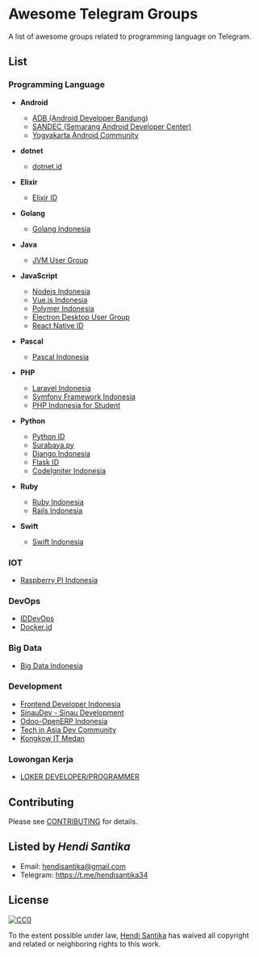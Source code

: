 # Awesome Telegram Groups

A list of awesome groups related to programming language on Telegram.

## List

### Programming Language
* **Android**
  + [ADB (Android Developer Bandung)](https://t.me/androidDevBdg)
  + [SANDEC (Semarang Android Developer Center)](https://t.me/AndroidSemarang)
  + [Yogyakarta Android Community](https://t.me/YogyakartaAndroidComunity)
  
* **dotnet**
  + [dotnet.id](https://t.me/dotnetusergroup)

* **Elixir**
  + [Elixir ID](https://t.me/elixir_id)
  
* **Golang**
  + [Golang Indonesia](https://t.me/golangID)

* **Java**
  + [JVM User Group](https://t.me/JVMUserGroup)
  
* **JavaScript**
  + [Nodejs Indonesia](https://t.me/nodejsid)
  + [Vue.js Indonesia](https://t.me/vuejsid)
  + [Polymer Indonesia](https://t.me/polymer_id)
  + [Electron Desktop User Group](https://t.me/electronatom)
  + [React Native ID](https://t.me/reactnative_id)

* **Pascal**
  + [Pascal Indonesia](https://t.me/PascalID)
  
* **PHP**
  + [Laravel Indonesia](https://t.me/laravelindonesia)
  + [Symfony Framework Indonesia](https://t.me/symfonyid)
  + [PHP Indonesia for Student](https://t.me/PHPIDforStudent)
  
* **Python**
  + [Python ID](https://t.me/pythonID)
  + [Surabaya.py](https://t.me/surabayadotpy)
  + [Django Indonesia](https://t.me/DjangoID)
  + [Flask ID](https://t.me/flaskid)
  + [CodeIgniter Indonesia](https://t.me/codeigniterindonesia)
  
* **Ruby**
  + [Ruby Indonesia](https://t.me/RubyID)
  + [Rails Indonesia](https://t.me/RailsID)

* **Swift**
  + [Swift Indonesia](https://t.me/swiftID)
  
### IOT
* [Raspberry PI Indonesia](https://t.me/raspberrypi_id)

### DevOps
* [IDDevOps](https://t.me/IDDevOps)
* [Docker.id](https://t.me/dockerid)

### Big Data
* [Big Data Indonesia](https://t.me/bigdataID)

### Development
* [Frontend Developer Indonesia](https://t.me/FrontEndID)
* [SinauDev - Sinau Development](https://t.me/sinaudev)
* [Odoo-OpenERP Indonesia](https://t.me/odooindonesia)
* [Tech in Asia Dev Community](https://t.me/TIAdevcommunity)
* [Kongkow IT Medan](https://t.me/kongkowITMedan)

### Lowongan Kerja
* [LOKER DEVELOPER/PROGRAMMER](https://t.me/LokerDeveloper)

## Contributing
Please see [CONTRIBUTING](CONTRIBUTING.md) for details.

## Listed by *Hendi Santika*
- Email: hendisantika@gmail.com
- Telegram: https://t.me/hendisantika34

## License

[![CC0](https://i.creativecommons.org/p/zero/1.0/88x31.png)](https://creativecommons.org/publicdomain/zero/1.0/)

To the extent possible under law, [Hendi Santika](https://github.com/hendisantika) has waived all copyright and related or neighboring rights to this work.
